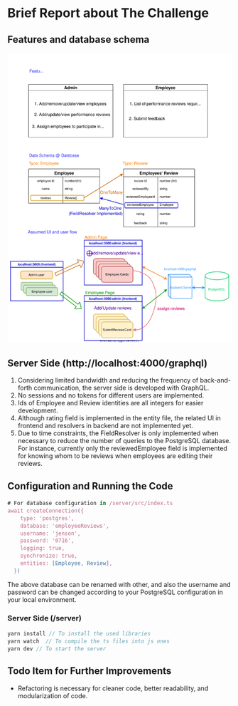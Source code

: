 # Brief Report about The Challenge

## Features and database schema

![challenge.svg](BriefReport/challenge.svg)


## Server Side (http://localhost:4000/graphql)

1. Considering limited bandwidth and reducing the frequency of back-and-forth communication, the server side is developed with GraphQL.
2. No sessions and no tokens for different users are implemented.
3. Ids of Employee and Review identities are all integers for easier development.
4. Although rating field is implemented in the entity file, the related UI in frontend and resolvers in backend are not implemented yet.
5. Due to time constraints, the FieldResolver is only implemented when necessary to reduce the number of queries to the PostgreSQL database. For instance, currently only the reviewedEmployee field is implemented for knowing whom to be reviews when employees are editing their reviews.

## Configuration and Running the Code

```jsx
# For database configuration in /server/src/index.ts
await createConnection({
    type: 'postgres',
    database: 'employeeReviews',
    username: 'jenson',
    password: '0716',
    logging: true,
    synchronize: true,
    entities: [Employee, Review],
  })
```

The above database can be renamed with other, and also the username and password can be changed according to your PostgreSQL configuration in your local environment.

### Server Side (/server)

```jsx
yarn install // To install the used libraries
yarn watch  // To compile the ts files into js ones
yarn dev // To start the server
```

## Todo Item for Further Improvements

- Refactoring is necessary for cleaner code, better readability, and modularization of code.
